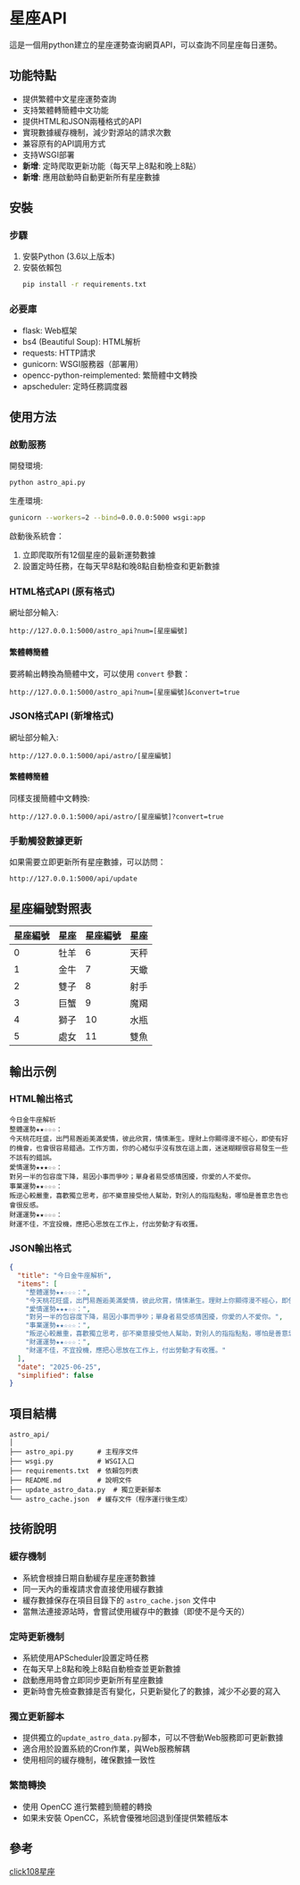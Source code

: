 # 星座API

這是一個用python建立的星座運勢查询網頁API，可以查詢不同星座每日運勢。

## 功能特點

- 提供繁體中文星座運勢查詢
- 支持繁體轉簡體中文功能
- 提供HTML和JSON兩種格式的API
- 實現數據緩存機制，減少對源站的請求次數
- 兼容原有的API調用方式
- 支持WSGI部署
- **新增**: 定時爬取更新功能（每天早上8點和晚上8點）
- **新增**: 應用啟動時自動更新所有星座數據

## 安裝

### 步驟

1. 安裝Python (3.6以上版本)
2. 安裝依賴包
   ```sh 
   pip install -r requirements.txt
   ```

### 必要庫

- flask: Web框架
- bs4 (Beautiful Soup): HTML解析
- requests: HTTP請求
- gunicorn: WSGI服務器（部署用）
- opencc-python-reimplemented: 繁簡體中文轉換
- apscheduler: 定時任務調度器

## 使用方法

### 啟動服務

開發環境:
```sh
python astro_api.py
```

生產環境:
```sh 
gunicorn --workers=2 --bind=0.0.0.0:5000 wsgi:app
```

啟動後系統會：
1. 立即爬取所有12個星座的最新運勢數據
2. 設置定時任務，在每天早8點和晚8點自動檢查和更新數據

### HTML格式API (原有格式)

網址部分輸入:
```
http://127.0.0.1:5000/astro_api?num=[星座編號]
```

#### 繁體轉簡體

要將輸出轉換為簡體中文，可以使用 `convert` 參數：
```
http://127.0.0.1:5000/astro_api?num=[星座編號]&convert=true
```

### JSON格式API (新增格式)

網址部分輸入:
```
http://127.0.0.1:5000/api/astro/[星座編號]
```

#### 繁體轉簡體

同樣支援簡體中文轉換:
```
http://127.0.0.1:5000/api/astro/[星座編號]?convert=true
```

### 手動觸發數據更新

如果需要立即更新所有星座數據，可以訪問：
```
http://127.0.0.1:5000/api/update
```

## 星座編號對照表

|星座編號|星座|星座編號|星座|
|---|---|---|---|
|0|牡羊|6|天秤|
|1|金牛|7|天蠍|
|2|雙子|8|射手|
|3|巨蟹|9|魔羯|
|4|獅子|10|水瓶|
|5|處女|11|雙魚|

## 輸出示例

### HTML輸出格式
```
今日金牛座解析
整體運勢★★☆☆☆：
今天桃花旺盛，出門易邂逅美滿愛情，彼此欣賞，情愫漸生。理財上你顯得漫不經心，即使有好的機會，也會很容易錯過。工作方面，你的心緒似乎沒有放在這上面，迷迷糊糊很容易發生一些不該有的錯誤。
愛情運勢★★★☆☆：
對另一半的包容度下降，易因小事而爭吵；單身者易受感情困擾，你愛的人不愛你。
事業運勢★★☆☆☆：
叛逆心較嚴重，喜歡獨立思考，卻不樂意接受他人幫助，對別人的指指點點，哪怕是善意忠告也會很反感。
財運運勢★★☆☆☆：
財運不佳，不宜投機，應把心思放在工作上，付出勞動才有收獲。
```

### JSON輸出格式
```json
{
  "title": "今日金牛座解析",
  "items": [
    "整體運勢★★☆☆☆：",
    "今天桃花旺盛，出門易邂逅美滿愛情，彼此欣賞，情愫漸生。理財上你顯得漫不經心，即使有好的機會，也會很容易錯過。工作方面，你的心緒似乎沒有放在這上面，迷迷糊糊很容易發生一些不該有的錯誤。",
    "愛情運勢★★★☆☆：",
    "對另一半的包容度下降，易因小事而爭吵；單身者易受感情困擾，你愛的人不愛你。",
    "事業運勢★★☆☆☆：",
    "叛逆心較嚴重，喜歡獨立思考，卻不樂意接受他人幫助，對別人的指指點點，哪怕是善意忠告也會很反感。",
    "財運運勢★★☆☆☆：",
    "財運不佳，不宜投機，應把心思放在工作上，付出勞動才有收獲。"
  ],
  "date": "2025-06-25",
  "simplified": false
}
```

## 項目結構

```
astro_api/
│
├── astro_api.py      # 主程序文件
├── wsgi.py           # WSGI入口
├── requirements.txt  # 依賴包列表
├── README.md         # 說明文件
├── update_astro_data.py  # 獨立更新腳本
└── astro_cache.json  # 緩存文件（程序運行後生成）
```

## 技術說明

### 緩存機制

- 系統會根據日期自動緩存星座運勢數據
- 同一天內的重複請求會直接使用緩存數據
- 緩存數據保存在項目目錄下的 `astro_cache.json` 文件中
- 當無法連接源站時，會嘗試使用緩存中的數據（即使不是今天的）

### 定時更新機制

- 系統使用APScheduler設置定時任務
- 在每天早上8點和晚上8點自動檢查並更新數據
- 啟動應用時會立即同步更新所有星座數據
- 更新時會先檢查數據是否有變化，只更新變化了的數據，減少不必要的寫入

### 獨立更新腳本

- 提供獨立的`update_astro_data.py`腳本，可以不啓動Web服務即可更新數據
- 適合用於設置系統的Cron作業，與Web服務解耦
- 使用相同的緩存機制，確保數據一致性

### 繁簡轉換

- 使用 OpenCC 進行繁體到簡體的轉換
- 如果未安裝 OpenCC，系統會優雅地回退到僅提供繁體版本

## 參考

[click108星座](http://astro.click108.com.tw/)